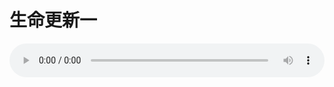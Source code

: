 # 生命更新一

<audio style="width: 100%;" preload="false" controls controlslist="nodownload"><source src="http://file.simai.life/audio/mp3/old/18895.mp3" type="audio/mpeg">Your browser does not support the audio element.</audio>


